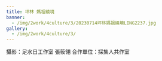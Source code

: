 ```yaml
---
title: 坪林 媽祖繞境
banner: 
  - /img/2work/4culture/3/20230714坪林媽祖繞境LING2237.jpg
gallery:
  - /img/2work/4culture/3/
---
```


攝影：足水日工作室 張筱翎
合作單位：採集人共作室